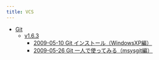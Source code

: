 ```yaml
---
title: VCS
---
```



- [Git](./Git/index.md)
    - [v1.6.3](./Git/v1.6.3/index.md)
        - [2009-05-10 Git インストール（WindowsXP編）](./../../../d/2009/05/10/Git_インストール（WindowsXP編）.md)
        - [2009-05-26 Git 一人で使ってみる（msysgit編）](./../../../d/2009/05/26/Git_一人で使ってみる（msysgit編）.md)




